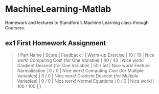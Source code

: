 # MachineLearning-Matlab
Homework and lectures to Standford’s Machine Learning class through Coursera.

## ex1 First Homework Assignment

>{
                                   Part Name |     Score | Feedback
                                             |           | 
                            Warm-up Exercise |  10 /  10 | Nice work!
           Computing Cost (for One Variable) |  40 /  40 | Nice work!
         Gradient Descent (for One Variable) |  50 /  50 | Nice work!
                       Feature Normalization |   0 /   0 | Nice work!
     Computing Cost (for Multiple Variables) |   0 /   0 | Nice work!
   Gradient Descent (for Multiple Variables) |   0 /   0 | Nice work!
                            Normal Equations |   0 /   0 | Nice work!
                                             | 100 / 100 | }



